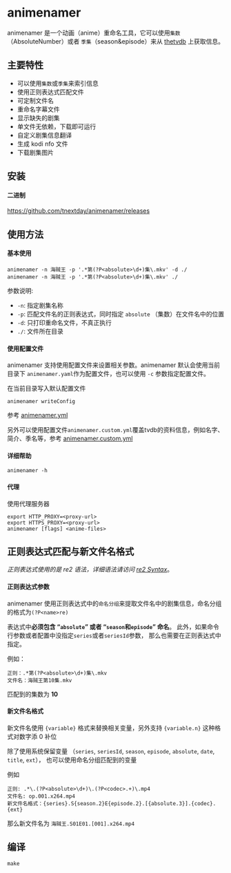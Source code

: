 # animenamer

animenamer 是一个动画（anime）重命名工具，它可以使用`集数`（AbsoluteNumber）或者
`季集`（season&episode）来从 [thetvdb](thetvdb.com) 上获取信息。

## 主要特性

* 可以使用`集数`或`季集`来索引信息
* 使用正则表达式匹配文件
* 可定制文件名
* 重命名字幕文件
* 显示缺失的剧集
* 单文件无依赖，下载即可运行
* 自定义剧集信息翻译
* 生成 kodi nfo 文件
* 下载剧集图片

## 安装

#### 二进制

https://github.com/tnextday/animenamer/releases

## 使用方法

#### 基本使用

```
animenamer -n 海贼王 -p '.*第(?P<absolute>\d+)集\.mkv' -d ./
animenamer -n 海贼王 -p '.*第(?P<absolute>\d+)集\.mkv' ./
```
参数说明:

- `-n`: 指定剧集名称
- `-p`: 匹配文件名的正则表达式，同时指定 `absolute` （集数）在文件名中的位置
- `-d`: 只打印重命名文件，不真正执行
- `./`: 文件所在目录

#### 使用配置文件

animenamer 支持使用配置文件来设置相关参数。animenamer 默认会使用当前目录下
`animenamer.yaml`作为配置文件，也可以使用 `-c` 参数指定配置文件。

在当前目录写入默认配置文件

```
animenamer writeConfig
```

参考 [animenamer.yml](examlpes/animenamer.yml)

另外可以使用配置文件`animenamer.custom.yml`覆盖tvdb的资料信息，例如名字、简介、季名等，参考 [animenamer.custom.yml](examlpes/animenamer.custom.yml)

#### 详细帮助
```
animenamer -h
```

#### 代理

使用代理服务器
```
export HTTP_PROXY=<proxy-url>
export HTTPS_PROXY=<proxy-url>
animenamer [flags] <anime-files>
```

## 正则表达式匹配与新文件名格式

*正则表达式使用的是 re2 语法，详细语法请访问 [re2 Syntax](https://github.com/google/re2/wiki/Syntax)*。

#### 正则表达式参数

animenamer 使用正则表达式中的`命名分组`来提取文件名中的剧集信息，命名分组的格式为`(?P<name>re)`

表达式中**必须包含 “`absolute`” 或者 “`season`和`episode`” 命名**。
此外，如果命令行参数或者配置中没指定`series`或者`seriesId`参数，
那么也需要在正则表达式中指定。

例如：

```
正则：.*第(?P<absolute>\d+)集\.mkv
文件名：海贼王第10集.mkv
```

匹配到的集数为 **10**

#### 新文件名格式

新文件名使用 `{variable}` 格式来替换相关变量，另外支持 `{variable.n}` 这种格式对数字添 0 补位

除了使用系统保留变量 （`series`, `seriesId`, `season`, `episode`, `absolute`, `date`, `title`, `ext`），
也可以使用命名分组匹配到的变量

例如

```
正则: .*\.(?P<absolute>\d+)\.(?P<codec>.+)\.mp4
文件名: op.001.x264.mp4
新文件名格式：{series}.S{season.2}E{episode.2}.[{absolute.3}].{codec}.{ext}
```
那么新文件名为 `海贼王.S01E01.[001].x264.mp4`


## 编译

```
make
```